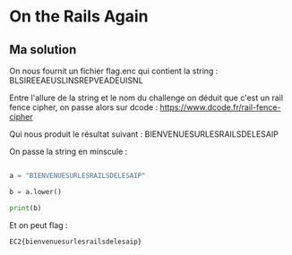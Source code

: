 # On the Rails Again


## Ma solution

On nous fournit un fichier flag.enc qui contient la string : BLSIREEAEUSLINSREPVEADEUISNL

Entre l'allure de la string et le nom du challenge on déduit que c'est un rail fence cipher, on passe alors sur dcode : https://www.dcode.fr/rail-fence-cipher

Qui nous produit le résultat suivant : BIENVENUESURLESRAILSDELESAIP

On passe la string en minscule : 

```python

a = "BIENVENUESURLESRAILSDELESAIP"

b = a.lower()

print(b)

```

Et on peut flag : 

``
EC2{bienvenuesurlesrailsdelesaip}
``
